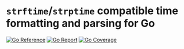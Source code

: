 # `strftime`/`strptime` compatible time formatting and parsing for Go

[![Go Reference](https://pkg.go.dev/badge/image)](https://pkg.go.dev/github.com/ncruces/go-strftime)
[![Go Report](https://goreportcard.com/badge/github.com/ncruces/go-strftime)](https://goreportcard.com/report/github.com/ncruces/go-strftime)
[![Go Coverage](https://github.com/ncruces/go-strftime/wiki/coverage.svg)](https://raw.githack.com/wiki/ncruces/go-strftime/coverage.html)